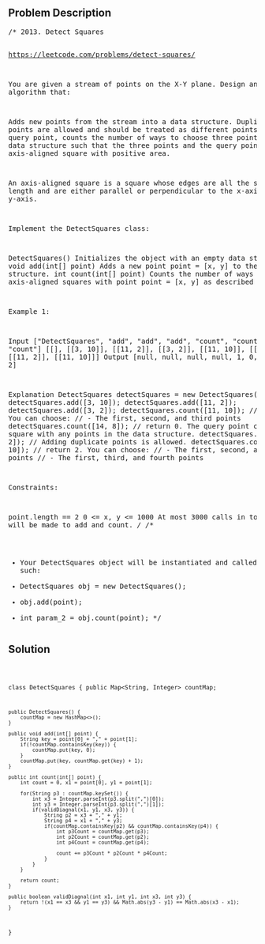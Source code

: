 <!--
<style>
  body { font-family: Arial, sans-serif; }
  .container { max-width: 1000px; margin: auto; padding: 20px; }
  .comment-block { background-color: #f9f9f9; padding: 10px; border-left: 5px solid #ccc; }
  .code-block { background-color: #f4f4f4; padding: 10px; border: 1px solid #ddd; }
</style>
-->

<div class='container'>
<h2>Problem Description</h2>
<div class='comment-block'>
<pre>
/* 2013. Detect Squares

https://leetcode.com/problems/detect-squares/


You are given a stream of points on the X-Y plane. Design an algorithm that:

Adds new points from the stream into a data structure. 
Duplicate points are allowed and should be treated as different points.
Given a query point, counts the number of ways to choose three points from 
the data structure such that the three points and the query point form an axis-aligned 
square with positive area.

An axis-aligned square is a square whose edges are all the same length and are 
either parallel or perpendicular to the x-axis and y-axis.

Implement the DetectSquares class:

DetectSquares() Initializes the object with an empty data structure.
void add(int[] point) Adds a new point point = [x, y] to the data structure.
int count(int[] point) Counts the number of ways to form axis-aligned squares 
with point point = [x, y] as described above.
 

Example 1:


Input
["DetectSquares", "add", "add", "add", "count", "count", "add", "count"]
[[], [[3, 10]], [[11, 2]], [[3, 2]], [[11, 10]], [[14, 8]], [[11, 2]], [[11, 10]]]
Output
[null, null, null, null, 1, 0, null, 2]

Explanation
DetectSquares detectSquares = new DetectSquares();
detectSquares.add([3, 10]);
detectSquares.add([11, 2]);
detectSquares.add([3, 2]);
detectSquares.count([11, 10]); // return 1. You can choose:
                               //   - The first, second, and third points
detectSquares.count([14, 8]);  // return 0. The query point cannot form a square with any points 
in the data structure.
detectSquares.add([11, 2]);    // Adding duplicate points is allowed.
detectSquares.count([11, 10]); // return 2. You can choose:
                               //   - The first, second, and third points
                               //   - The first, third, and fourth points
 

Constraints:

point.length == 2
0 <= x, y <= 1000
At most 3000 calls in total will be made to add and count.
*/
/**
 * Your DetectSquares object will be instantiated and called as such:
 * DetectSquares obj = new DetectSquares();
 * obj.add(point);
 * int param_2 = obj.count(point);
 */</pre>
</div>

<h2>Solution</h2>
<div class='code-block'>
<pre><code class='language-java'>

class DetectSquares {
    public Map<String, Integer> countMap;

    public DetectSquares() {
        countMap = new HashMap<>();
    }
    
    public void add(int[] point) {
        String key = point[0] + "," + point[1];
        if(!countMap.containsKey(key)) {
            countMap.put(key, 0);
        }
        countMap.put(key, countMap.get(key) + 1);
    }
    
    public int count(int[] point) {
        int count = 0, x1 = point[0], y1 = point[1];

        for(String p3 : countMap.keySet()) {
            int x3 = Integer.parseInt(p3.split(",")[0]);
            int y3 = Integer.parseInt(p3.split(",")[1]);
            if(validDiagnal(x1, y1, x3, y3)) {
                String p2 = x3 + "," + y1;
                String p4 = x1 + "," + y3;
                if(countMap.containsKey(p2) && countMap.containsKey(p4)) {
                    int p3Count = countMap.get(p3);
                    int p2Count = countMap.get(p2);
                    int p4Count = countMap.get(p4);

                    count += p3Count * p2Count * p4Count;
                }
            }
        }

        return count;     
    }

    public boolean validDiagnal(int x1, int y1, int x3, int y3) {
        return !(x1 == x3 && y1 == y3) && Math.abs(y3 - y1) == Math.abs(x3 - x1);
    }
}

</code></pre>
</div>
</div>
